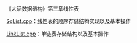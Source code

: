 《大话数据结构》第三章线性表

[SqList.cpp](https://github.com/Vae1997/Review-Coding/blob/master/Review/%E6%95%B0%E6%8D%AE%E7%BB%93%E6%9E%84%E5%92%8C%E7%AE%97%E6%B3%95/%E7%BA%BF%E6%80%A7%E8%A1%A8/SqList.cpp)：线性表的顺序存储结构实现以及基本操作

[LinkList.cpp](https://github.com/Vae1997/Review-Coding/blob/master/Review/%E6%95%B0%E6%8D%AE%E7%BB%93%E6%9E%84%E5%92%8C%E7%AE%97%E6%B3%95/%E7%BA%BF%E6%80%A7%E8%A1%A8/LinkList.cpp)：单链表存储结构以及基本操作
